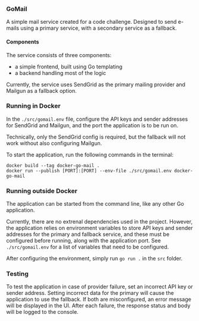 ### GoMail

A simple mail service created for a code challenge. Designed to send e-mails using a primary service, with a secondary service as a fallback.

#### Components

The service consists of three components:
- a simple frontend, built using Go templating
- a backend handling most of the logic

Currently, the service uses SendGrid as the primary mailing provider and Mailgun as a fallback option.

### Running in Docker

In the `./src/gomail.env` file, configure the API keys and sender addresses for SendGrid and Mailgun, and the port the application is to be run on.

Technically, only the SendGrid config is required, but the fallback will not work without also configuring Mailgun.

To start the application, run the following commands in the terminal:

```
docker build --tag docker-go-mail .
docker run --publish [PORT]:[PORT] --env-file ./src/gomail.env docker-go-mail
```

### Running outside Docker

The application can be started from the command line, like any other Go application. 

Currently, there are no extrenal dependencies used in the project. However, the application relies on environment variables to store API keys and sender addresses for the primary and fallback service, and these must be configured before running, along with the application port. See `./src/gomail.env` for a list of variables that need to be configured.

After configuring the environment, simply run `go run .` in the `src` folder.

### Testing

To test the application in case of provider failure, set an incorrect API key or sender address. Setting incorrect data for the primary will cause the application to use the fallback.
If both are misconfigured, an error message will be displayed in the UI. After each failure, the response status and body will be logged to the console.